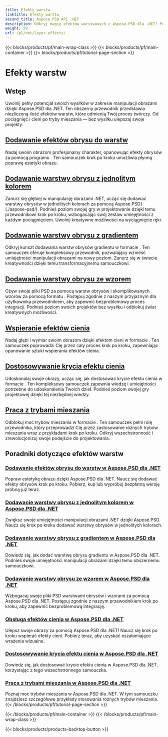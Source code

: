 ```yaml
---
title: Efekty warstw
linktitle: Efekty warstw
second_title: Aspose.PSD API .NET
description: Odkryj magię efektów warstwowych z Aspose.PSD dla .NET! Podnieś swoje umiejętności manipulacji obrazem, ucząc się dodawać tryby obrysu, cienia i mieszania.
weight: 29
url: /pl/net/layer-effects/
---
```


{{< blocks/products/pf/main-wrap-class >}}
{{< blocks/products/pf/main-container >}}
{{< blocks/products/pf/tutorial-page-section >}}

# Efekty warstw

## Wstęp

Uwolnij pełny potencjał swoich wysiłków w zakresie manipulacji obrazami dzięki Aspose.PSD dla .NET. Ten obszerny przewodnik przedstawia niezliczoną ilość efektów warstw, które odmienią Twój proces twórczy. Od pociągnięć i cieni po tryby mieszania — bez wysiłku ulepszaj swoje projekty.

## [Dodawanie efektów obrysu do warstw](./adding-stroke-effects/)

Nadaj swoim obrazom profesjonalny charakter, opanowując efekty obrysów za pomocą programu . Ten samouczek krok po kroku umożliwia płynną poprawę estetyki obrazu. 

## [Dodawanie warstwy obrysu z jednolitym kolorem](./adding-stroke-layer-solid-color/)

Zanurz się głębiej w manipulację obrazami .NET, ucząc się dodawać warstwy obrysów w jednolitych kolorach za pomocą Aspose.PSD](./aspose-psd/). Podnieś poziom swojej gry w projektowanie dzięki temu przewodnikowi krok po kroku, wzbogacając swój zestaw umiejętności z każdym pociągnięciem. Uwolnij kreatywne możliwości na wyciągnięcie ręki.

## [Dodawanie warstwy obrysu z gradientem](./adding-stroke-layer-gradient/)

Odkryj kunszt dodawania warstw obrysów gradientu w formacie . Ten samouczek oferuje kompleksowy przewodnik, pozwalający wznieść umiejętności manipulacji obrazami na nowy poziom. Zanurz się w świecie kreatywności dzięki temu transformacyjnemu samouczkowi.

## [Dodawanie warstwy obrysu ze wzorem](./adding-stroke-layer-pattern/)

Ożyw swoje pliki PSD za pomocą warstw obrysów i skomplikowanych wzorów za pomocą formatu . Postępuj zgodnie z naszym przyjaznym dla użytkownika przewodnikiem, aby zapewnić bezproblemowy proces integracji. Podnieś poziom swoich projektów bez wysiłku i odblokuj świat kreatywnych możliwości.

## [Wspieranie efektów cienia](./supporting-shadow-effects/)

Nadaj głębi i wymiar swoim obrazom dzięki efektom cieni w formacie . Ten samouczek poprowadzi Cię przez cały proces krok po kroku, zapewniając opanowanie sztuki wspierania efektów cienia. 

## [Dostosowywanie krycia efektu cienia](./adjusting-shadow-effect-opacity/)

Udoskonalaj swoje obrazy, ucząc się, jak dostosować krycie efektu cienia w formacie . Ten kompleksowy samouczek zapewnia wiedzę i umiejętności potrzebne do udoskonalenia Twoich dzieł. Podnieś poziom swojej gry projektowej dzięki tej niezbędnej wiedzy.

## [Praca z trybami mieszania](./working-with-blend-modes/)

Odblokuj moc trybów mieszania w formacie . Ten samouczek pełni rolę przewodnika, który przeprowadzi Cię przez zastosowanie różnych trybów mieszania wraz z przykładami krok po kroku. Odkryj wszechstronność i zrewolucjonizuj swoje podejście do projektowania.

## Poradniki dotyczące efektów warstw
### [Dodawanie efektów obrysu do warstw w Aspose.PSD dla .NET](./adding-stroke-effects/)
Popraw estetykę obrazu dzięki Aspose.PSD dla .NET. Naucz się dodawać efekty obrysów krok po kroku. Pobierz, kup lub wypróbuj bezpłatną wersję próbną już teraz.
### [Dodawanie warstwy obrysu z jednolitym kolorem w Aspose.PSD dla .NET](./adding-stroke-layer-solid-color/)
Zwiększ swoje umiejętności manipulacji obrazami .NET dzięki Aspose.PSD. Naucz się krok po kroku dodawać warstwy obrysów w jednolitych kolorach.
### [Dodawanie warstwy obrysu z gradientem w Aspose.PSD dla .NET](./adding-stroke-layer-gradient/)
Dowiedz się, jak dodać warstwę obrysu gradientu w Aspose.PSD dla .NET. Podnieś swoje umiejętności manipulacji obrazami dzięki temu obszernemu samouczkowi.
### [Dodawanie warstwy obrysu ze wzorem w Aspose.PSD dla .NET](./adding-stroke-layer-pattern/)
Wzbogacaj swoje pliki PSD warstwami obrysów i wzorami za pomocą Aspose.PSD dla .NET. Postępuj zgodnie z naszym przewodnikiem krok po kroku, aby zapewnić bezproblemową integrację.
### [Obsługa efektów cienia w Aspose.PSD dla .NET](./supporting-shadow-effects/)
Ulepsz swoje obrazy za pomocą Aspose.PSD dla .NET! Naucz się krok po kroku wspierać efekty cieni. Pobierz teraz, aby uzyskać oszałamiające wrażenia wizualne.
### [Dostosowywanie krycia efektu cienia w Aspose.PSD dla .NET](./adjusting-shadow-effect-opacity/)
Dowiedz się, jak dostosować krycie efektu cienia w Aspose.PSD dla .NET, korzystając z tego wszechstronnego samouczka.
### [Praca z trybami mieszania w Aspose.PSD dla .NET](./working-with-blend-modes/)
Poznaj moc trybów mieszania w Aspose.PSD dla .NET. W tym samouczku znajdziesz szczegółowe przykłady stosowania różnych trybów mieszania.
{{< /blocks/products/pf/tutorial-page-section >}}

{{< /blocks/products/pf/main-container >}}
{{< /blocks/products/pf/main-wrap-class >}}

{{< blocks/products/products-backtop-button >}}
